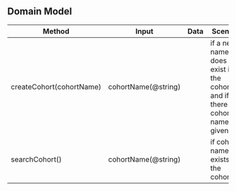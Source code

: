 ## Domain Model

| Method  | Input | Data | Scenario | Output |
| ------- | ----- | ---- | -------- | ------ |
| createCohort(cohortName) | cohortName(@string) | | if a new name does not exist in the cohortList and if there is a cohort name given |  cohortList[{ name: 'Cohort 1', students: [] }] |
| searchCohort() | cohortName(@string) | | if cohort name exists in the cohort list | return cohort being searched |


